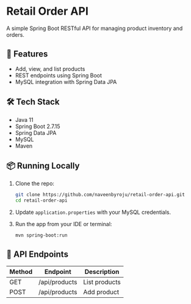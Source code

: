 # Retail Order API

A simple Spring Boot RESTful API for managing product inventory and orders.

## 🚀 Features

- Add, view, and list products
- REST endpoints using Spring Boot
- MySQL integration with Spring Data JPA

## 🛠 Tech Stack

- Java 11
- Spring Boot 2.7.15
- Spring Data JPA
- MySQL
- Maven

## 📦 Running Locally

1. Clone the repo:
   ```bash
   git clone https://github.com/naveenbyroju/retail-order-api.git
   cd retail-order-api
   ```

2. Update `application.properties` with your MySQL credentials.

3. Run the app from your IDE or terminal:
   ```bash
   mvn spring-boot:run
   ```

## 📮 API Endpoints

| Method | Endpoint         | Description     |
|--------|------------------|-----------------|
| GET    | /api/products    | List products   |
| POST   | /api/products    | Add product     |
